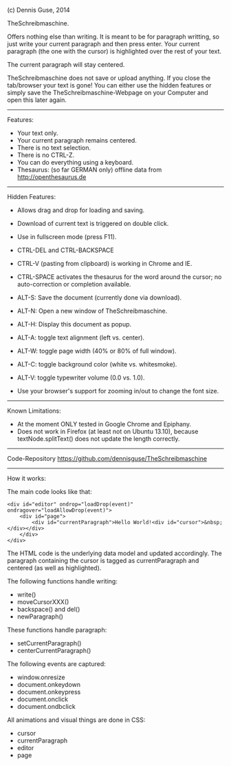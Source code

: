 (c) Dennis Guse, 2014

TheSchreibmaschine.

Offers nothing else than writing.
It is meant to be for paragraph writting, so just write your current paragraph and then press enter.
Your current paragraph (the one with the cursor) is highlighted over the rest of your text.

The current paragraph will stay centered.

TheSchreibmaschine does not save or upload anything.
If you close the tab/browser your text is gone!
You can either use the hidden features or simply save the TheSchreibmaschine-Webpage on your Computer and open this later again.

-----
Features:
* Your text only.
* Your current paragraph remains centered.
* There is no text selection.
* There is no CTRL-Z.
* You can do everything using a keyboard.
* Thesaurus: (so far GERMAN only) offline data from http://openthesaurus.de

-----
Hidden Features:
* Allows drag and drop for loading and saving.
* Download of current text is triggered on double click.
* Use in fullscreen mode (press F11).

* CTRL-DEL and CTRL-BACKSPACE
* CTRL-V (pasting from clipboard) is working in Chrome and IE.
* CTRL-SPACE activates the thesaurus for the word around the cursor; no auto-correction or completion available.

* ALT-S: Save the document (currently done via download).
* ALT-N: Open a new window of TheSchreibmaschine.

* ALT-H: Display this document as popup.

* ALT-A: toggle text alignment (left vs. center).
* ALT-W: toggle page width (40% or 80% of full window).
* ALT-C: toggle background color (white vs. whitesmoke).
* ALT-V: toggle typewriter volume (0.0 vs. 1.0).
* Use your browser's support for zooming in/out to change the font size.

-----
Known Limitations:
* At the moment ONLY tested in Google Chrome and Epiphany.
* Does not work in Firefox (at least not on Ubuntu 13.10), because textNode.splitText() does not update the length correctly.


-----
Code-Repository
https://github.com/dennisguse/TheSchreibmaschine

-----
How it works:

The main code looks like that:

    <div id="editor" ondrop="loadDrop(event)" ondragover="loadAllowDrop(event)">
        <div id="page">
            <div id="currentParagraph">Hello World!<div id="cursor">&nbsp;</div></div>
        </div>
    </div>

The HTML code is the underlying data model and updated accordingly.
The paragraph containing the cursor is tagged as currentParagraph and centered (as well as highlighted).

The following functions handle writing:
* write()
* moveCursorXXX()
* backspace() and del()
* newParagraph()

These functions handle paragraph:
* setCurrentParagraph()
* centerCurrentParagraph()

The following events are captured:
* window.onresize
* document.onkeydown
* document.onkeypress
* document.onclick
* document.ondbclick

All animations and visual things are done in CSS:
* cursor
* currentParagraph
* editor
* page